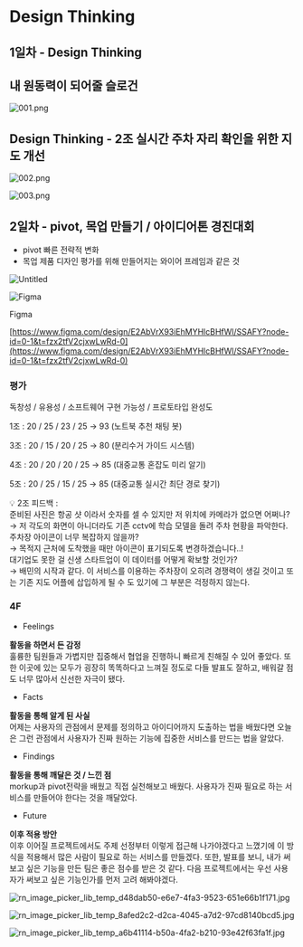 # Design Thinking

## 1일차 - Design Thinking

## 내 원동력이 되어줄 슬로건

![001.png](./image/001.png)

## Design Thinking - 2조 실시간 주차 자리 확인을 위한 지도 개선

![002.png](./image/002.png)

![003.png](./image/003.png)

## 2일차 - pivot, 목업 만들기 / 아이디어톤 경진대회

- pivot
빠른 전략적 변화
- 목업
제품 디자인 평가를 위해 만들어지는 와이어 프레임과 같은 것

![Untitled](./image/Untitled.png)

![Figma](./image/Untitled%201.png)

Figma

[https://www.figma.com/design/E2AbVrX93iEhMYHlcBHfWl/SSAFY?node-id=0-1&t=fzx2tfV2cjxwLwRd-0](https://www.figma.com/design/E2AbVrX93iEhMYHlcBHfWl/SSAFY?node-id=0-1&t=fzx2tfV2cjxwLwRd-0)

### 평가

독창성 / 유용성 / 소프트웨어 구현 가능성 / 프로토타입 완성도

1조 : 20 / 25 / 23 / 25 → 93 (노트북 추천 채팅 봇)

3조 : 20 / 15 / 20 / 25 → 80 (분리수거 가이드 시스템)

4조 : 20 / 20 / 20 / 25 → 85 (대중교통 혼잡도 미리 알기)

5조 : 20 / 25 / 15 / 25 → 85 (대중교통 실시간 최단 경로 찾기)

<aside>
💡 2조 피드백 : </br>
준비된 사진은 항공 샷 이라서 숫자를 셀 수 있지만 저 위치에 카메라가 없으면 어쩌나?</br>
→ 저 각도의 화면이 아니더라도 기존 cctv에 학습 모델을 돌려 주차 현황을 파악한다.</br>
주차장 아이콘이 너무 복잡하지 않을까?</br>
→ 목적지 근처에 도착했을 때만 아이콘이 표기되도록 변경하겠습니다..!</br>
대기업도 못한 걸 신생 스타트업이 이 데이터를 어떻게 확보할 것인가?</br>
→ 배민의 시작과 같다. 이 서비스를 이용하는 주차장이 오히려 경쟁력이 생길 것이고 또는 기존 지도 어플에 삽입하게 될 수 도 있기에 그 부분은 걱정하지 않는다.

</aside>

### 4F

- Feelings

**활동을 하면서 든 감정**</br>
훌륭한 팀원들과 가볍지만 집중해서 협업을 진행하니 빠르게 친해질 수 있어 좋았다. 또한 이곳에 있는 모두가 굉장히 똑똑하다고 느껴질 정도로 다들 발표도 잘하고, 배워갈 점도 너무 많아서 신선한 자극이 됐다.

- Facts

**활동을 통해 알게 된 사실**</br>
어제는 사용자의 관점에서 문제를 정의하고 아이디어까지 도출하는 법을 배웠다면 오늘은 그런 관점에서 사용자가 진짜 원하는 기능에 집중한 서비스를 만드는 법을 알았다.

- Findings

**활동을 통해 깨달은 것 / 느낀 점**</br>
morkup과 pivot전략을 배웠고 직접 실천해보고 배웠다. 사용자가 진짜 필요로 하는 서비스를 만들어야 한다는 것을 깨달았다.

- Future

**이후 적용 방안**</br>
이후 이어질 프로젝트에서도 주제 선정부터 이렇게 접근해 나가야겠다고 느꼈기에 이 방식을 적용해서 많은 사람이 필요로 하는 서비스를 만들겠다.
또한, 발표를 보니, 내가 써보고 싶은 기능을 만든 팀은 좋은 점수를 받은 것 같다. 다음 프로젝트에서는 우선 사용자가 써보고 싶은 기능인가를 먼저 고려 해봐야겠다.

![rn_image_picker_lib_temp_d48dab50-e6e7-4fa3-9523-651e66b1f171.jpg](./image/rn_image_picker_lib_temp_d48dab50-e6e7-4fa3-9523-651e66b1f171.jpg)

![rn_image_picker_lib_temp_8afed2c2-d2ca-4045-a7d2-97cd8140bcd5.jpg](./image/rn_image_picker_lib_temp_8afed2c2-d2ca-4045-a7d2-97cd8140bcd5.jpg)

![rn_image_picker_lib_temp_a6b41114-b50a-4fa2-b210-93e42f63fa1f.jpg](./image/rn_image_picker_lib_temp_a6b41114-b50a-4fa2-b210-93e42f63fa1f.jpg)